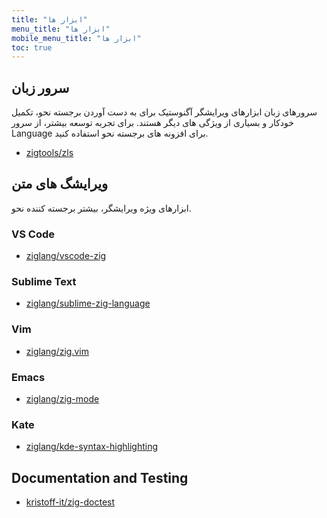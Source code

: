 ```yaml
---
title: "ابزار ها"
menu_title: "ابزار ها"
mobile_menu_title: "ابزار ها"
toc: true
---
```


## سرور زبان
سرورهای زبان ابزارهای ویرایشگر آگنوستیک برای به دست آوردن برجسته نحو، تکمیل خودکار و بسیاری از ویژگی های دیگر هستند. برای تجربه توسعه بیشتر، از سرور Language برای افزونه های برجسته نحو استفاده کنید.

- [zigtools/zls](https://github.com/zigtools/zls)

## ویرایشگ های متن
ابزارهای ویژه ویرایشگر، بیشتر برجسته کننده نحو.

### VS Code
- [ziglang/vscode-zig](https://github.com/ziglang/vscode-zig)

### Sublime Text
- [ziglang/sublime-zig-language](https://github.com/ziglang/sublime-zig-language)

### Vim
- [ziglang/zig.vim](https://github.com/ziglang/zig.vim)

### Emacs
- [ziglang/zig-mode](https://github.com/ziglang/zig-mode)

### Kate
- [ziglang/kde-syntax-highlighting](https://github.com/ziglang/kde-syntax-highlighting)

## Documentation and Testing
- [kristoff-it/zig-doctest](https://github.com/kristoff-it/zig-doctest)

